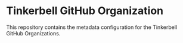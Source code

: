 # Tinkerbell GitHub Organization

This repository contains the metadata configuration for the Tinkerbell GitHub Organizations.
